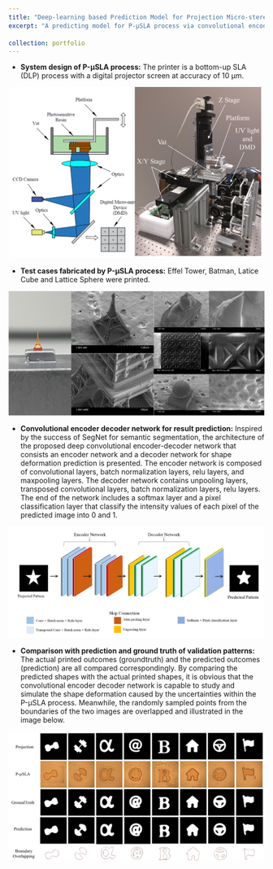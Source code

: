 ```yaml
---
title: "Deep-learning based Prediction Model for Projection Micro-stereolithography (P-µSLA) Process [Click for detail]"
excerpt: "A predicting model for P-µSLA process via convolutional encoder-decoder networks. Related [[Paper]](https://fanfeiuiowa.github.io/files/v01bt02a033-detc2018-85458.pdf)<br/><img src='/images/usla_schematics.png' width='400'/>"

collection: portfolio
---
```

* **System design of P-µSLA process:** The printer is a bottom-up SLA (DLP) process with a digital projector screen at accuracy of 10 µm. 

<p align="center">
  <img src='/images/usla_schematics.png' width='500'/>
</p>

* **Test cases fabricated by P-µSLA process:** Effel Tower, Batman, Latice Cube and Lattice Sphere were printed.

<p align="center">
  <img src='/images/usla_samples.png' width='600'/>
</p>

* **Convolutional encoder decoder network for result prediction:** Inspired by the success of SegNet for semantic segmentation, the architecture of the proposed deep convolutional encoder-decoder network that consists an encoder network and a decoder network for shape deformation prediction is presented. The encoder network is composed of convolutional layers, batch normalization layers, relu layers, and maxpooling layers. The decoder network contains unpooling layers, transposed convolutional layers, batch normalization layers, relu layers. The end of the network includes a softmax layer and a pixel classification layer that classify the intensity values of each pixel of the predicted image into 0 and 1.

<p align="center">
  <img src='/images/network.PNG' width='700'/>
</p>

* **Comparison with prediction and ground truth of validation patterns:** The actual printed outcomes (groundtruth) and the predicted outcomes (prediction) are all compared correspondingly. By comparing the predicted shapes with the actual printed shapes, it is obvious that the convolutional encoder decoder network is capable to study and simulate the shape deformation caused by the uncertainties within the P-µSLA process. Meanwhile, the randomly sampled points from the boundaries of the two images are overlapped and illustrated in the image below.

<p align="center">
  <img src='/images/comparison.PNG' width='700'/>
</p>